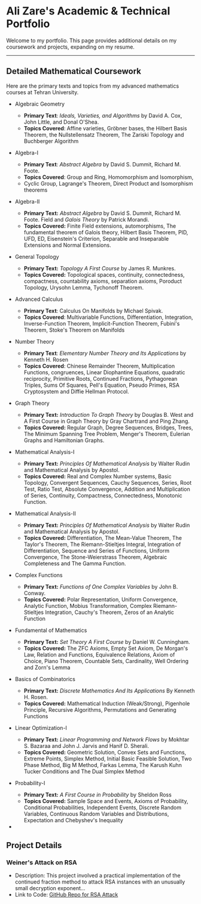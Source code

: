 # Ali Zare's Academic & Technical Portfolio

Welcome to my portfolio. This page provides additional details on my coursework and projects, expanding on my resume.

---

## Detailed Mathematical Coursework

Here are the primary texts and topics from my advanced mathematics courses at Tehran University.

*  Algebraic Geometry 
    *  **Primary Text**:   *Ideals, Varieties, and Algorithms*  by David A. Cox, John Little, and Donal O'Shea.
    *  **Topics Covered**:  Affine varieties, Gröbner bases, the Hilbert Basis Theorem,  the Nullstellensatz Theorem, The Zariski Topology and Buchberger Algorithm 

*  Algebra-I 
    *  **Primary Text**:   *Abstract Algebra*  by David S. Dummit, Richard M. Foote.
    *  **Topics Covered**:  Group and Ring, Homomorphism and Isomorphism, 
    * Cyclic Group, Lagrange's Theorem, Direct Product and Isomorphism theorems

* Algebra-II
    * **Primary Text:** *Abstract Algebra* by David S. Dummit, Richard M. Foote. Field and *Galois Theory* by Patrick Morandi.
    * **Topics Covered:** Finite Field extensions, automorphisms, The fundamental theorem of Galois theory, Hilbert Basis Theorem, PID, UFD, ED, Eisenstein's Criterion, Separable and Inseparable Extensions and Normal Extensions.
*  General Topology 
    *  **Primary Text:**   *Topology A First Course*  by James R. Munkres.
    *  **Topics Covered:**  Topological spaces, continuity, connectedness, compactness, countability axioms, separation axioms, Poroduct Topology, Urysohn Lemma, Tychonoff Theorem.
*  Advanced Calculus 
    *  **Primary Text**:   Calculus On Manifolds  by Michael Spivak.
    *  **Topics Covered**:  Multivariable Functions, Differentiation, Integration, Inverse-Function Theorem, Implicit-Function Theorem, Fubini's Theorem, Stoke's Theorem on Manifolds
*  Number Theory 
    *  **Primary Text**:  *Elementary Number Theory and Its Applications* by Kenneth H. Rosen
    *  **Topics Covered**:  Chinese Remainder Theorem, Multiplication Functions, congruences, Linear Diophantine Equations, quadratic reciprocity, Primitive Roots, Continued Fractions, Pythagorean Triples, Sums Of Squares, Pell's Equation, Pseudo Primes, RSA Cryptosystem and Diffie Hellman Protocol.
* Graph Theory
    * **Primary Text:** *Introduction To Graph Theory* by Douglas B. West and A First Course in Graph Theory by Gray Chartrand and Ping Zhang.
    * **Topics Covered:** Regular Graph, Degree Sequences, Bridges, Trees, The Minimum Spanning Tree Problem, Menger's Theorem, Eulerian Graphs and Hamiltonian Graphs. 
* Mathematical Analysis-I
    * **Primary Text:** *Principles Of Mathematical Analysis* by Walter Rudin and Mathematical Analysis by Apostol.
    * **Topics Covered:** Real and Complex Number systems, Basic Topology, Convergent Sequences, Cauchy Sequences, Series, Root Test, Ratio Test, Absolute Convergence, Addition and Multiplication of Series, Continuity, Compactness, Connectedness, Monotonic Function.
* Mathematical Analysis-II
	* **Primary Text:** *Principles Of Mathematical Analysis* by Walter Rudin and Mathematical Analysis by Apostol.
	* **Topics Covered:** Differentiation, The Mean-Value Theorem, The Taylor's Theorem, The Riemann-Stieltjes Integral, Integration of Differentiation, Sequence and Series of Functions, Uniform Convergence, The Stone-Weierstrass Theorem, Algebraic Completeness and The Gamma Function.
* Complex Functions
	* **Primary Text:** *Functions of One Complex Variables* by John B. Conway.
	* **Topics Covered:** Polar Representation, Uniform Convergence, Analytic Function, Mobius Transformation, Complex Riemann-Stieltjes Integration, Cauchy's Theorem, Zeros of an Analytic Function
* Fundamental of Mathematics
	* **Primary Text:** *Set Theory A First Course* by Daniel W. Cunningham.
	* **Topics Covered:** The ZFC Axioms, Empty Set Axiom, De Morgan's Law, Relation and Functions, Equivalence Relations, Axiom of Choice, Piano Theorem, Countable Sets, Cardinality, Well Ordering and Zorn's Lemma
* ‫‪Basics of Combinatorics‬‬‫‪
	* **Primary Text:** *Discrete Mathematics And Its Applications* By Kenneth H. Rosen.
	* **Topics Covered:** Mathematical Induction (Weak/Strong), Pigenhole Principle, Recursive Algorithms, Permutations and Generating Functions 
* Linear Optimization-I
	* **Primary Text:** *Linear Programming and Network Flows* by Mokhtar S. Bazaraa and John J. Jarvis and Hanif D. Sherali.
	* **Topics Covered:** Geometric Solution, Convex Sets and Functions, Extreme Points, Simplex Method, Initial Basic Feasible Solution, Two Phase Method, Big M Method, Farkas Lemma, The Karush Kuhn Tucker Conditions and The Dual Simplex Method 
* Probability-I
	* **Primary Text:** *A First Course in Probability* by Sheldon Ross
	* **Topics Covered:** Sample Space and Events, Axioms of Probability, Conditional Probabilities, Independent Events, Discrete Random Variables, Continuous Random Variables and Distributions, Expectation and Chebyshev's Inequality 
*  
## Project Details

### Weiner's Attack on RSA

*  Description:  This project involved a practical implementation of the continued fraction method to attack RSA instances with an unusually small decryption exponent...
*  Link to Code:  [GitHub Repo for RSA Attack](https://github.com/)

